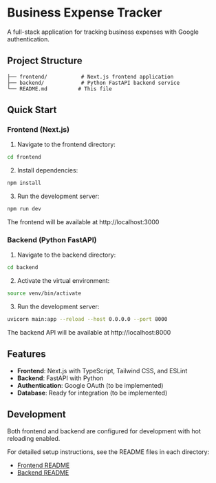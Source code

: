 # Business Expense Tracker

A full-stack application for tracking business expenses with Google authentication.

## Project Structure

```
├── frontend/           # Next.js frontend application
├── backend/            # Python FastAPI backend service
└── README.md          # This file
```

## Quick Start

### Frontend (Next.js)

1. Navigate to the frontend directory:
```bash
cd frontend
```

2. Install dependencies:
```bash
npm install
```

3. Run the development server:
```bash
npm run dev
```

The frontend will be available at http://localhost:3000

### Backend (Python FastAPI)

1. Navigate to the backend directory:
```bash
cd backend
```

2. Activate the virtual environment:
```bash
source venv/bin/activate
```

3. Run the development server:
```bash
uvicorn main:app --reload --host 0.0.0.0 --port 8000
```

The backend API will be available at http://localhost:8000

## Features

- **Frontend**: Next.js with TypeScript, Tailwind CSS, and ESLint
- **Backend**: FastAPI with Python
- **Authentication**: Google OAuth (to be implemented)
- **Database**: Ready for integration (to be implemented)

## Development

Both frontend and backend are configured for development with hot reloading enabled.

For detailed setup instructions, see the README files in each directory:
- [Frontend README](./frontend/README.md)
- [Backend README](./backend/README.md)

